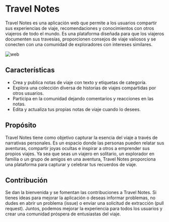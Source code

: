 # Travel Notes

Travel Notes es una aplicación web que permite a los usuarios compartir sus experiencias de viaje, recomendaciones y conocimientos con otros viajeros de todo el mundo. Es una plataforma diseñada para que los viajeros documenten sus travesías, proporcionen consejos de viaje valiosos y se conecten con una comunidad de exploradores con intereses similares.

![web](https://s5.gifyu.com/images/SRNAb.md.gif)

## Características

- Crea y publica notas de viaje con texto y etiquetas de categoría.
- Explora una colección diversa de historias de viajes compartidas por otros usuarios.
- Participa en la comunidad dejando comentarios y reacciones en las notas.
- Edita y actualiza tus propias notas de viaje cuando lo desees.

## Propósito

Travel Notes tiene como objetivo capturar la esencia del viaje a través de narrativas personales. Es un espacio donde las personas pueden relatar sus aventuras, compartir joyas ocultas e inspirar a otros a emprender sus propios viajes. Ya sea que seas un viajero en solitario, un explorador en familia o un grupo de amigos en una aventura, Travel Notes proporciona una plataforma para capturar y celebrar tus recuerdos de viaje.

## Contribución

Se dan la bienvenida y se fomentan las contribuciones a Travel Notes. Si tienes ideas para mejorar la aplicación o deseas informar problemas, no dudes en abrir un problema (issue) o enviar una solicitud de extracción (pull request). Juntos, podemos mejorar la experiencia para todos los usuarios y crear una comunidad próspera de entusiastas del viaje.
